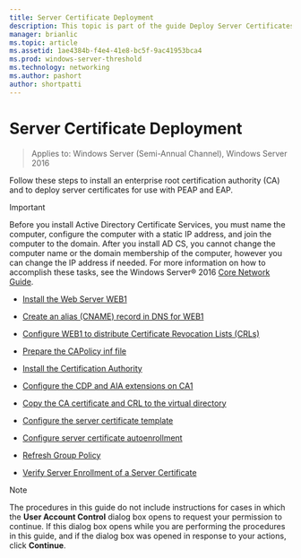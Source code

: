 ```yaml
---
title: Server Certificate Deployment
description: This topic is part of the guide Deploy Server Certificates for 802.1X Wired and Wireless Deployments
manager: brianlic
ms.topic: article
ms.assetid: 1ae4384b-f4e4-41e8-bc5f-9ac41953bca4
ms.prod: windows-server-threshold
ms.technology: networking
ms.author: pashort
author: shortpatti
---
```

# Server Certificate Deployment

>Applies to: Windows Server (Semi-Annual Channel), Windows Server 2016

Follow these steps to install an enterprise root certification authority (CA) and to deploy server certificates for use with PEAP and EAP.  
  
> [!IMPORTANT]  
> Before you install Active Directory Certificate Services, you must name the computer, configure the computer with a static IP address, and join the computer to the domain. After you install AD CS, you cannot change the computer name or the domain membership of the computer, however you can change the IP address if needed. For more information on how to accomplish these tasks, see the Windows Server&reg; 2016 [Core Network Guide](../../Core-Network-Guide.md).  

  
-   [Install the Web Server WEB1](../../../core-network-guide/cncg/server-certs/Install-the-Web-Server-WEB1.md)  
  
-   [Create an alias (CNAME) record in DNS for WEB1](../../../core-network-guide/cncg/server-certs/Create-an-Alias-CNAME-Record-in-DNS-for-WEB1.md)  
  
-   [Configure WEB1 to distribute Certificate Revocation Lists (CRLs)](../../../core-network-guide/cncg/server-certs/Configure-WEB1-to-Distribute-Certificate-Revocation-Lists.md)  
  
-   [Prepare the CAPolicy inf file](../../../core-network-guide/cncg/server-certs/Prepare-the-CAPolicy-inf-File.md)  
  
-   [Install the Certification Authority](../../../core-network-guide/cncg/server-certs/Install-the-Certification-Authority.md)  
  
-   [Configure the CDP and AIA extensions on CA1](../../../core-network-guide/cncg/server-certs/Configure-the-CDP-and-AIA-Extensions-on-CA1.md)  
  
-   [Copy the CA certificate and CRL to the virtual directory](../../../core-network-guide/cncg/server-certs/Copy-the-CA-Certificate-and-CRL-to-the-Virtual-Directory.md)  
  
-   [Configure the server certificate template](../../../core-network-guide/cncg/server-certs/Configure-the-Server-Certificate-Template.md)  
  
-   [Configure server certificate autoenrollment](../../../core-network-guide/cncg/server-certs/Configure-Server-Certificate-Autoenrollment.md)  
  
-   [Refresh Group Policy](../../../core-network-guide/cncg/server-certs/Refresh-Group-Policy.md)  
  
-   [Verify Server Enrollment of a Server Certificate](../../../core-network-guide/cncg/server-certs/Verify-Server-Enrollment-of-a-Server-Certificate.md)  
  
> [!NOTE]  
> The procedures in this guide do not include instructions for cases in which the **User Account Control** dialog box opens to request your permission to continue. If this dialog box opens while you are performing the procedures in this guide, and if the dialog box was opened in response to your actions, click **Continue**.  
  


